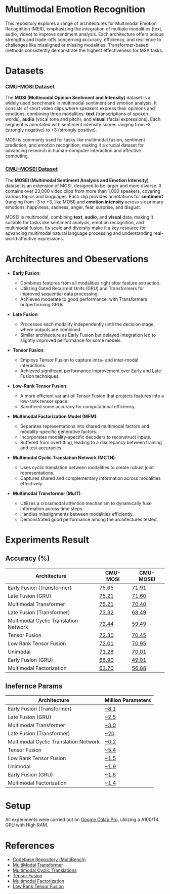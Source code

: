 # Multimodal Emotion Recognition
This repository explores a range of architectures for Multimodal Emotion Recognition (MER), emphasizing the integration of multiple modalities (text, audio, video) to improve sentiment analysis. Each architecture offers unique strengths and trade-offs concerning accuracy, efficiency, and resilience to challenges like misaligned or missing modalities. Transformer-based methods consistently demonstrate the highest effectiveness for MSA tasks.

# Datasets
### [CMU-MOSI Dataset](http://multicomp.cs.cmu.edu/resources/cmu-mosi-dataset/)
The **MOSI (Multimodal Opinion Sentiment and Intensity)** dataset is a widely used benchmark in multimodal sentiment and emotion analysis. It consists of short video clips where speakers express their opinions and emotions, combining three modalities: **text** (transcriptions of spoken words), **audio** (vocal tone and pitch), and **visual** (facial expressions). Each segment is annotated with sentiment intensity scores ranging from -3 (strongly negative) to +3 (strongly positive).

MOSI is commonly used for tasks like multimodal fusion, sentiment prediction, and emotion recognition, making it a crucial dataset for advancing research in human-computer interaction and affective computing.

### [CMU-MOSEI Dataset](http://multicomp.cs.cmu.edu/resources/cmu-mosei-dataset/)
The **MOSEI (Multimodal Sentiment Analysis and Emotion Intensity)** dataset is an extension of MOSI, designed to be larger and more diverse. It contains over 23,000 video clips from more than 1,000 speakers, covering various topics and languages. Each clip provides annotations for **sentiment** (ranging from -3 to +3, like MOSI) and **emotion intensity** across six primary emotions: happiness, sadness, anger, fear, surprise, and disgust.

MOSEI is multimodal, combining **text**, **audio**, and **visual** data, making it suitable for tasks like sentiment analysis, emotion recognition, and multimodal fusion. Its scale and diversity make it a key resource for advancing multimodal natural language processing and understanding real-world affective expressions.

# Architectures and Obeservations
-   **Early Fusion**:
    
    -   Combines features from all modalities right after feature extraction.
    -   Utilizing Gated Recurrent Units (GRU) and Transformers for improved sequential data processing.
    -   Achieved moderate to good performance, with Transformers outperforming GRUs.
-   **Late Fusion**:
    
    -   Processes each modality independently until the decision stage, where outputs are combined.
    -   Similar architecture as Early Fusion but delayed integration led to slightly improved performance for some models.
-   **Tensor Fusion**:
    
    -   Employs Tensor Fusion to capture intra- and inter-modal interactions.
    -   Achieved significant performance improvement over Early and Late Fusion techniques.
-   **Low-Rank Tensor Fusion**:
    
    -   A more efficient variant of Tensor Fusion that projects features into a low-rank tensor space.
    -   Sacrificed some accuracy for computational efficiency.
-   **Multimodal Factorization Model (MFM)**:
    
    -   Separates representations into shared multimodal factors and modality-specific generative factors.
    -   Incorporates modality-specific decoders to reconstruct inputs.
    -   Suffered from overfitting, leading to a discrepancy between training and test accuracies.
-   **Multimodal Cyclic Translation Network (MCTN)**:
    
    -   Uses cyclic translation between modalities to create robust joint representations.
    -   Captures shared and complementary information across modalities effectively.
-   **Multimodal Transformer (MulT)**:
    
    -   Utilizes a crossmodal attention mechanism to dynamically fuse information across time steps.
    -   Handles misalignments between modalities efficiently.
    -   Demonstrated good performance among the architectures tested.
	
# Experiments Result

## Accuracy (%) 
| Architecture                          | CMU-MOSI    | CMU-MOSEI   |
|---------------------------------------|-------------|-------------|
| Early Fusion (Transformer)            | [75.65][L01]| [71.91][L02]|
| Late Fusion (GRU)                     | [75.21][L03]| [71.60][L04]|
| Multimodal Transformer                | [75.21][L05]| [70.40][L06]|
| Late Fusion (Transformer)             | [73.32][L07]| [68.49][L08]|
| Multimodal Cyclic Translation Network | [72.44][L09]| [59.49][L10]|
| Tensor Fusion                         | [72.30][L11]| [70.45][L12]|
| Low Rank Tensor Fusion                | [72.01][L13]| [70.95][L14]|
| Unimodal                              | [71.28][L15]| [70.01][L16]|
| Early Fusion (GRU)                    | [66.90][L17]| [49.01][L18]|
| Multimodal Factorization              | [63.70][L19]| [56.88][L20]|

## Inefernce Params
| Architecture                          | Million Parameters |
|---------------------------------------|--------------------|
| Early Fusion (Transformer)            | [~8.1][L01]        |
| Late Fusion (GRU)                     | [~2.5][L03]        |
| Multimodal Transformer                | [~3.0][L05]        |
| Late Fusion (Transformer)             | [~20][L07]         |
| Multimodal Cyclic Translation Network | [~0.2][L09]        |
| Tensor Fusion                         | [~5.4][L11]        |
| Low Rank Tensor Fusion                | [~1.5][L13]        |
| Unimodal                              | [~1.9][L15]        |
| Early Fusion (GRU)                    | [~1.6][L17]        |
| Multimodal Factorization              | [~1.4][L19]        |

# Setup
All experiments were carried out on [Google Colab Pro](https://colab.research.google.com/), utilizing a A100/T4 GPU with High RAM.

# References
 - [Codebase Repository (MultiBench)](https://github.com/Klodivio355/MultiBench)
 - [MultiModal Transformer](https://github.com/yaohungt/Multimodal-Transformer) 
 - [Multimodal Cyclic Translations](https://arxiv.org/pdf/1812.07809.pdf)
 - [Tensor Fusion](https://github.com/Justin1904/TensorFusionNetworks/blob/master/model.py)
 - [Multimodal Factorization](https://arxiv.org/pdf/1806.06176)
 - [Low Rank Tensor Fusion](https://github.com/Justin1904/Low-rank-Multimodal-Fusion)


[L01]: src/notebooks/MOSI/Early_Fusion_Transformer.ipynb
[L02]: src/notebooks/MOSEI/Early_Fusion_Transformer.ipynb
[L03]: src/notebooks/MOSI/Late_Fusion.ipynb
[L04]: src/notebooks/MOSEI/Late_Fusion.ipynb
[L05]: src/notebooks/MOSI/Multimodal_Transformer.ipynb
[L06]: src/notebooks/MOSEI/Multimodal_Transformer.ipynb
[L07]: src/notebooks/MOSI/Late_Fusion_Transformer.ipynb
[L08]: src/notebooks/MOSEI/Late_Fusion_Transformer.ipynb
[L09]: src/notebooks/MOSI/Multimodal_Cyclic_Translation_Network.ipynb
[L10]: src/notebooks/MOSEI/Multimodal_Cyclic_Translation_Network.ipynb
[L11]: src/notebooks/MOSI/Tensor_Fusion.ipynb
[L12]: src/notebooks/MOSEI/Tensor_Fusion.ipynb
[L13]: src/notebooks/MOSI/Low_Rank_Tensor_Fusion.ipynb
[L14]: src/notebooks/MOSEI/Low_Rank_Tensor_Fusion.ipynb
[L15]: src/notebooks/MOSI/Unimodal.ipynb
[L16]: src/notebooks/MOSEI/Early_Fusion.ipynb
[L17]: src/notebooks/MOSI/Early_Fusion.ipynb
[L18]: src/notebooks/MOSEI/Early_Fusion.ipynb
[L19]: src/notebooks/MOSI/Multimodal_Factorization.ipynb
[L20]: src/notebooks/MOSEI/Multimodal_Factorization.ipynb